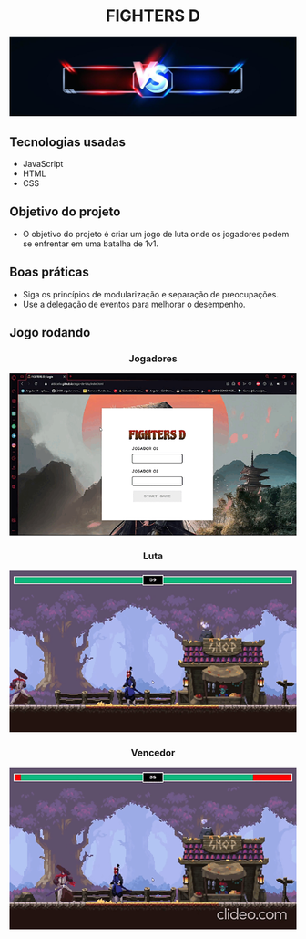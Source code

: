 <h1 align = "center">FIGHTERS D</h1> 

<img src="https://github.com/Aldacelio/Fighters-D/blob/main/Images/banner.jpg?raw=true" width="1300px">

## Tecnologias usadas

* JavaScript
* HTML
* CSS

## Objetivo do projeto

* O objetivo do projeto é criar um jogo de luta onde os jogadores podem se enfrentar em uma batalha de 1v1.

## Boas práticas

* Siga os princípios de modularização e separação de preocupações.
* Use a delegação de eventos para melhorar o desempenho.

## Jogo rodando
<div align="center">

### Jogadores

<img src="https://raw.githubusercontent.com/Aldacelio/Fighters-D/main/Images/Jogadores.gif" width="580px">

### Luta

<img src="https://raw.githubusercontent.com/Aldacelio/Fighters-D/main/Images/Luta.gif" width="580px">

### Vencedor

<img src="https://raw.githubusercontent.com/Aldacelio/Fighters-D/main/Images/Vencedor.gif" width="580px">

</div>
